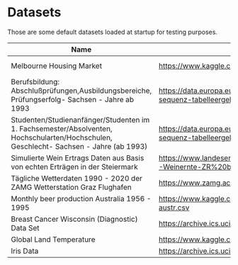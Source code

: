 # Datasets

Those are some default datasets loaded at startup for testing purposes.

| Name                                                                                                                                  | Url                                                                                                                                                                 | File(s)                                                       | 
|---------------------------------------------------------------------------------------------------------------------------------------|---------------------------------------------------------------------------------------------------------------------------------------------------------------------|---------------------------------------------------------------|
| Melbourne Housing Market                                                                                                              | https://www.kaggle.com/anthonypino/melbourne-housing-market                                                                                                         | * MELBOURNE_HOUSE_PRICES_LESS.cs * Melbourne_housing_FULL.csv | 
| Berufsbildung: Abschlußprüfungen,Ausbildungsbereiche, Prüfungserfolg- Sachsen - Jahre ab 1993                                         | https://data.europa.eu/data/datasets/https-www-statistik-sachsen-de-genonline-online-sequenz-tabelleergebnis-selectionname-21211-003z-regionalschluessel-?locale=en | 21211-003Z.csv                                                |
| Studenten/Studienanfänger/Studenten im 1. Fachsemester/Absolventen, Hochschularten/Hochschulen, Geschlecht- Sachsen - Jahre (ab 1993) | https://data.europa.eu/data/datasets/https-www-statistik-sachsen-de-genonline-online-sequenz-tabelleergebnis-selectionname-21311-001z-regionalschluessel-?locale=en | 21311-001Z.csv                                                | 
| Simulierte Wein Ertrags Daten aus Basis von echten Erträgen in der Steiermark                                                         | https://www.landesentwicklung.steiermark.at/cms/dokumente/12658776_142970621/40cf9fa0/7-Weinernte-ZR%20bis%2020.pdf                                                 | simulated-vine-yield-styria.xlsx                              | 
| Tägliche Wetterdaten 1990 - 2020 der ZAMG Wetterstation Graz Flughafen                                                                | https://www.zamg.ac.at/cms/de/klima/klimauebersichten/jahrbuch                                                                                                      | ZAMG/Steiermark/Graz_Flughafen/ZAMG_Jahrbuch_*.csv            | 
| Monthly beer production Australia 1956 - 1995                                                                                         | https://www.kaggle.com/shenba/time-series-datasets?select=monthly-beer-production-in-austr.csv                                                                      | monthly-beer-production-in-australia.csv                      |
| Breast Cancer Wisconsin (Diagnostic) Data Set                                                                                         | https://archive.ics.uci.edu/ml/datasets/Breast+Cancer+Wisconsin+(Diagnostic)                                                                                        | wdbc.csv                                                      |
| Global Land Temperature                                                                                                               | https://www.kaggle.com/sohelranaccselab/global-climate-change?select=GlobalTemperatures.csv                                                                         | GlobalLandTemperatures_GlobalTemperatures.csv                 |
| Iris Data                                                                                                                             | https://archive.ics.uci.edu/ml/datasets/Iris                                                                                                                        | iris.csv                                                      |


